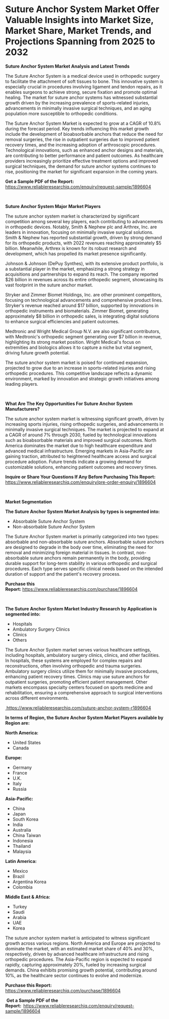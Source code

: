 <p><h1>Suture Anchor System Market Offer Valuable Insights into Market Size, Market Share, Market Trends, and Projections Spanning from 2025 to 2032</h1></p><p><strong>Suture Anchor System Market Analysis and Latest Trends</strong></p>
<p><p>The Suture Anchor System is a medical device used in orthopedic surgery to facilitate the attachment of soft tissues to bone. This innovative system is especially crucial in procedures involving ligament and tendon repairs, as it enables surgeons to achieve strong, secure fixation and promote optimal healing. The market for suture anchor systems has witnessed substantial growth driven by the increasing prevalence of sports-related injuries, advancements in minimally invasive surgical techniques, and an aging population more susceptible to orthopedic conditions.</p><p>The Suture Anchor System Market is expected to grow at a CAGR of 10.8% during the forecast period. Key trends influencing this market growth include the development of bioabsorbable anchors that reduce the need for removal surgeries, the rise in outpatient surgeries due to improved patient recovery times, and the increasing adoption of arthroscopic procedures. Technological innovations, such as enhanced anchor designs and materials, are contributing to better performance and patient outcomes. As healthcare providers increasingly prioritize effective treatment options and improved surgical techniques, the demand for suture anchor systems continues to rise, positioning the market for significant expansion in the coming years.</p></p>
<p><strong>Get a Sample PDF of the Report:&nbsp;</strong> <a href="https://www.reliableresearchiq.com/enquiry/request-sample/1896604?utm_campaign=3357&utm_medium=2&utm_source=Github&utm_content=ia&utm_term=13042025&utm_id=suture-anchor-system">https://www.reliableresearchiq.com/enquiry/request-sample/1896604</a></p>
<p>&nbsp;</p>
<p><strong>Suture Anchor System Major Market Players</strong></p>
<p><p>The suture anchor system market is characterized by significant competition among several key players, each contributing to advancements in orthopedic devices. Notably, Smith & Nephew plc and Arthrex, Inc. are leaders in innovation, focusing on minimally invasive surgical solutions. Smith & Nephew has reported substantial growth, driven by strong demand for its orthopedic products, with 2022 revenues reaching approximately $5 billion. Meanwhile, Arthrex is known for its robust research and development, which has propelled its market presence significantly.</p><p>Johnson & Johnson (DePuy Synthes), with its extensive product portfolio, is a substantial player in the market, emphasizing a strong strategy in acquisitions and partnerships to expand its reach. The company reported $26 billion in revenues across its entire orthopedic segment, showcasing its vast footprint in the suture anchor market.</p><p>Stryker and Zimmer Biomet Holdings, Inc. are other prominent competitors, focusing on technological advancements and comprehensive product lines. Stryker's revenue reached around $17 billion, supported by innovations in orthopedic instruments and biomaterials. Zimmer Biomet, generating approximately $8 billion in orthopedic sales, is integrating digital solutions to enhance surgical efficiencies and patient outcomes.</p><p>Medtronic and Wright Medical Group N.V. are also significant contributors, with Medtronic's orthopedic segment generating over $7 billion in revenue, highlighting its strong market position. Wright Medical's focus on extremities and biologics allows it to capture a niche but vital segment, driving future growth potential.</p><p>The suture anchor system market is poised for continued expansion, projected to grow due to an increase in sports-related injuries and rising orthopedic procedures. This competitive landscape reflects a dynamic environment, marked by innovation and strategic growth initiatives among leading players.</p></p>
<p>&nbsp;</p>
<p><strong>What Are The Key Opportunities For Suture Anchor System Manufacturers?</strong></p>
<p><p>The suture anchor system market is witnessing significant growth, driven by increasing sports injuries, rising orthopedic surgeries, and advancements in minimally invasive surgical techniques. The market is projected to expand at a CAGR of around 7% through 2030, fueled by technological innovations such as bioabsorbable materials and improved surgical outcomes. North America dominates the market due to high healthcare expenditure and advanced medical infrastructure. Emerging markets in Asia-Pacific are gaining traction, attributed to heightened healthcare access and surgical procedure adoption. Future trends indicate a growing demand for customizable solutions, enhancing patient outcomes and recovery times.</p></p>
<p><strong>Inquire or Share Your Questions If Any Before Purchasing This Report:</strong> <a href="https://www.reliableresearchiq.com/enquiry/pre-order-enquiry/1896604?utm_campaign=3357&utm_medium=2&utm_source=Github&utm_content=ia&utm_term=13042025&utm_id=suture-anchor-system">https://www.reliableresearchiq.com/enquiry/pre-order-enquiry/1896604</a></p>
<p>&nbsp;</p>
<p><strong>Market Segmentation</strong></p>
<p><strong>The Suture Anchor System Market Analysis by types is segmented into:</strong></p>
<p><ul><li>Absorbable Suture Anchor System</li><li>Non-absorbable Suture Anchor System</li></ul></p>
<p><p>The Suture Anchor System market is primarily categorized into two types: absorbable and non-absorbable suture anchors. Absorbable suture anchors are designed to degrade in the body over time, eliminating the need for removal and minimizing foreign material in tissues. In contrast, non-absorbable suture anchors remain permanently in the body, providing durable support for long-term stability in various orthopedic and surgical procedures. Each type serves specific clinical needs based on the intended duration of support and the patient's recovery process.</p></p>
<p><strong>Purchase this Report:&nbsp;</strong><a href="https://www.reliableresearchiq.com/purchase/1896604?utm_campaign=3357&utm_medium=2&utm_source=Github&utm_content=ia&utm_term=13042025&utm_id=suture-anchor-system">https://www.reliableresearchiq.com/purchase/1896604</a></p>
<p>&nbsp;</p>
<p><strong>The Suture Anchor System Market Industry Research by Application is segmented into:</strong></p>
<p><ul><li>Hospitals</li><li>Ambulatory Surgery Clinics</li><li>Clinics</li><li>Others</li></ul></p>
<p><p>The Suture Anchor System market serves various healthcare settings, including hospitals, ambulatory surgery clinics, clinics, and other facilities. In hospitals, these systems are employed for complex repairs and reconstructions, often involving orthopedic and trauma surgeries. Ambulatory surgery clinics utilize them for minimally invasive procedures, enhancing patient recovery times. Clinics may use suture anchors for outpatient surgeries, promoting efficient patient management. Other markets encompass specialty centers focused on sports medicine and rehabilitation, ensuring a comprehensive approach to surgical interventions across different environments.</p></p>
<p><a href="https://www.reliableresearchiq.com/suture-anchor-system-r1896604?utm_campaign=3357&utm_medium=2&utm_source=Github&utm_content=ia&utm_term=13042025&utm_id=suture-anchor-system">&nbsp;https://www.reliableresearchiq.com/suture-anchor-system-r1896604</a></p>
<p><strong>In terms of Region, the Suture Anchor System Market Players available by Region are:</strong></p>
<p>
    <p> <strong> North America: </strong>
        <ul>
            <li>United States</li>
            <li>Canada</li>
        </ul>
        </p> 
    <p> <strong> Europe: </strong>
        <ul>
            <li>Germany</li>
            <li>France</li>
            <li>U.K.</li>
            <li>Italy</li>
            <li>Russia</li>
        </ul>
        </p> 
    <p> <strong> Asia-Pacific: </strong>
        <ul>
            <li>China</li>
            <li>Japan</li>
            <li>South Korea</li>
            <li>India</li>
            <li>Australia</li>
            <li>China Taiwan</li>
            <li>Indonesia</li>
            <li>Thailand</li>
            <li>Malaysia</li>
        </ul>
        </p> 
    <p> <strong> Latin America: </strong>
        <ul>
            <li>Mexico</li>
            <li>Brazil</li>
            <li>Argentina Korea</li>
            <li>Colombia</li>
        </ul>
        </p> 
    <p> <strong> Middle East & Africa: </strong>
        <ul>
            <li>Turkey</li>
            <li>Saudi</li>
            <li>Arabia</li>
            <li>UAE</li>
            <li>Korea</li>
        </ul>
    </p>
    </p>
<p><p>The suture anchor system market is anticipated to witness significant growth across various regions. North America and Europe are projected to dominate the market, with an estimated market share of 40% and 30%, respectively, driven by advanced healthcare infrastructure and rising orthopedic procedures. The Asia-Pacific region is expected to expand rapidly, capturing approximately 20%, fueled by increasing surgical demands. China exhibits promising growth potential, contributing around 10%, as the healthcare sector continues to evolve and modernize.</p></p>
<p><strong>Purchase this Report: </strong><a href="https://www.reliableresearchiq.com/purchase/1896604?utm_campaign=3357&utm_medium=2&utm_source=Github&utm_content=ia&utm_term=13042025&utm_id=suture-anchor-system">https://www.reliableresearchiq.com/purchase/1896604</a></p>
<p>&nbsp;<strong>Get a Sample PDF of the Report:&nbsp;&nbsp;</strong><a href="https://www.reliableresearchiq.com/enquiry/request-sample/1896604?utm_campaign=3357&utm_medium=2&utm_source=Github&utm_content=ia&utm_term=13042025&utm_id=suture-anchor-system">https://www.reliableresearchiq.com/enquiry/request-sample/1896604</a></p>
<p><strong></strong></p>
<p><p></p><p></p><p></p></p>